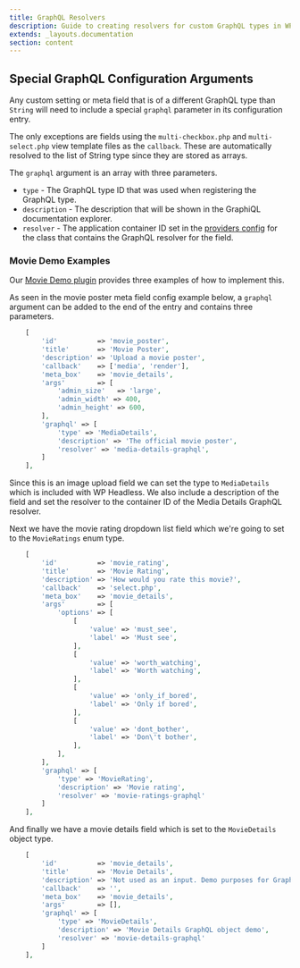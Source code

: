 ```yaml
---
title: GraphQL Resolvers
description: Guide to creating resolvers for custom GraphQL types in WP Headless
extends: _layouts.documentation
section: content
---
```

## Special GraphQL Configuration Arguments

Any custom setting or meta field that is of a different GraphQL type than `String` will need to include a special `graphql` parameter in its configuration entry.

The only exceptions are fields using the `multi-checkbox.php` and `multi-select.php` view template files as the `callback`. These are automatically resolved to the list of String type since they are stored as arrays.

The `graphql` argument is an array with three parameters.

* `type` - The GraphQL type ID that was used when registering the GraphQL type.
* `description` - The description that will be shown in the GraphiQL documentation explorer.
* `resolver` - The application container ID set in the [providers config](/docs/config-providers) for the class that contains the GraphQL resolver for the field.

### Movie Demo Examples

Our [Movie Demo plugin](https://github.com/sbarry50/wp-headless-movie-demo) provides three examples of how to implement this.

As seen in the movie poster meta field config example below, a `graphql` argument can be added to the end of the entry and contains three parameters.

```php
    [
        'id'          => 'movie_poster',
        'title'       => 'Movie Poster',
        'description' => 'Upload a movie poster',
        'callback'    => ['media', 'render'],
        'meta_box'    => 'movie_details',
        'args'        => [
            'admin_size'   => 'large',
            'admin_width' => 400,
            'admin_height' => 600,
        ],
        'graphql' => [
            'type' => 'MediaDetails',
            'description' => 'The official movie poster',
            'resolver' => 'media-details-graphql',
        ]
    ],
```

Since this is an image upload field we can set the type to `MediaDetails` which is included with WP Headless. We also include a description of the field and set the resolver to the container ID of the Media Details GraphQL resolver.

Next we have the movie rating dropdown list field which we're going to set to the `MovieRatings` enum type.

```php
    [
        'id'          => 'movie_rating',
        'title'       => 'Movie Rating',
        'description' => 'How would you rate this movie?',
        'callback'    => 'select.php',
        'meta_box'    => 'movie_details',
        'args'        => [
            'options' => [
                [
                    'value' => 'must_see',
                    'label' => 'Must see',
                ],
                [
                    'value' => 'worth_watching',
                    'label' => 'Worth watching',
                ],
                [
                    'value' => 'only_if_bored',
                    'label' => 'Only if bored',
                ],
                [
                    'value' => 'dont_bother',
                    'label' => 'Don\'t bother',
                ],
            ],
        ],
        'graphql' => [
            'type' => 'MovieRating',
            'description' => 'Movie rating',
            'resolver' => 'movie-ratings-graphql'
        ]
    ],
```

And finally we have a movie details field which is set to the `MovieDetails` object type.

```php
    [
        'id'          => 'movie_details',
        'title'       => 'Movie Details',
        'description' => 'Not used as an input. Demo purposes for GraphQL only.',
        'callback'    => '',
        'meta_box'    => 'movie_details',
        'args'        => [],
        'graphql' => [
            'type' => 'MovieDetails',
            'description' => 'Movie Details GraphQL object demo',
            'resolver' => 'movie-details-graphql'
        ]
    ],
```
